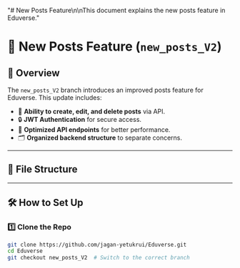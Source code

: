 "# New Posts Feature\n\nThis document explains the new posts feature in Eduverse." 
# 📢 New Posts Feature (`new_posts_V2`)

## 🚀 Overview
The `new_posts_V2` branch introduces an improved posts feature for Eduverse. This update includes:
- 📝 **Ability to create, edit, and delete posts** via API.
- 🔒 **JWT Authentication** for secure access.
- 📡 **Optimized API endpoints** for better performance.
- 🗂 **Organized backend structure** to separate concerns.

---

## 📂 File Structure

---

## 🛠 **How to Set Up**
### 1️⃣ **Clone the Repo**
```bash
git clone https://github.com/jagan-yetukrui/Eduverse.git
cd Eduverse
git checkout new_posts_V2  # Switch to the correct branch
